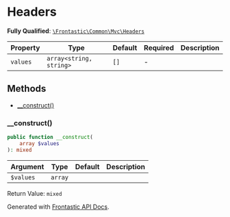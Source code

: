 #  Headers

**Fully Qualified**: [`\Frontastic\Common\Mvc\Headers`](../../../src/php/Mvc/Headers.php)

Property|Type|Default|Required|Description
--------|----|-------|--------|-----------
`values` | `array<string, string>` | `[]` | - | 

## Methods

* [__construct()](#__construct)

### __construct()

```php
public function __construct(
    array $values
): mixed
```

Argument|Type|Default|Description
--------|----|-------|-----------
`$values`|`array`||

Return Value: `mixed`

Generated with [Frontastic API Docs](https://github.com/FrontasticGmbH/apidocs).
